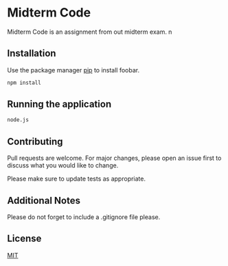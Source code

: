 # Midterm Code

Midterm Code is an assignment from out midterm exam. n

## Installation

Use the package manager [pip](https://pip.pypa.io/en/stable/) to install foobar.

```bash
npm install
```

## Running the application

```bash
node.js
```

## Contributing
Pull requests are welcome. For major changes, please open an issue first to discuss what you would like to change.

Please make sure to update tests as appropriate.


## Additional Notes
Please do not forget to include a .gitignore file please. 

## License
[MIT](https://choosealicense.com/licenses/mit/)

